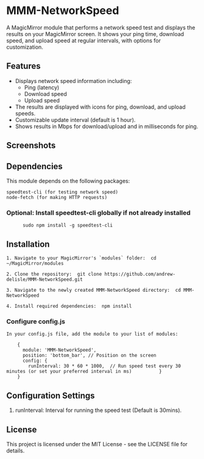 # MMM-NetworkSpeed

A MagicMirror module that performs a network speed test and displays the results on your MagicMirror screen. It shows your ping time, download speed, and upload speed at regular intervals, with options for customization.

## Features
- Displays network speed information including:
  - Ping (latency)
  - Download speed
  - Upload speed
- The results are displayed with icons for ping, download, and upload speeds.
- Customizable update interval (default is 1 hour).
- Shows results in Mbps for download/upload and in milliseconds for ping.

## Screenshots

  
## Dependencies

This module depends on the following packages:

    speedtest-cli (for testing network speed)
    node-fetch (for making HTTP requests)

### Optional: Install speedtest-cli globally if not already installed

          sudo npm install -g speedtest-cli

## Installation

    1. Navigate to your MagicMirror's `modules` folder:  cd ~/MagicMirror/modules

    2. Clone the repository:  git clone https://github.com/andrew-delisle/MMM-NetworkSpeed.git

    3. Navigate to the newly created MMM-NetworkSpeed directory:  cd MMM-NetworkSpeed

    4. Install required dependencies:  npm install

### Configure config.js

    In your config.js file, add the module to your list of modules:
    
        {
          module: 'MMM-NetworkSpeed',
          position: 'bottom_bar', // Position on the screen
          config: {
            runInterval: 30 * 60 * 1000,  // Run speed test every 30 minutes (or set your preferred interval in ms)          }
        }

## Configuration Settings

1. runInterval: Interval for running the speed test (Default is 30mins).


## License

This project is licensed under the MIT License - see the LICENSE file for details.
